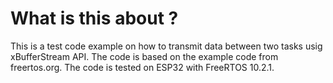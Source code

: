 # What is this about ?
This is a test code example on how to transmit data between two tasks usig xBufferStream API. The code is based on the example code from freertos.org. The code is tested on ESP32 with FreeRTOS 10.2.1.





